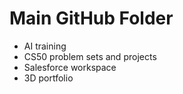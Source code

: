 # Main GitHub Folder

- AI training
- CS50 problem sets and projects
- Salesforce workspace
- 3D portfolio
